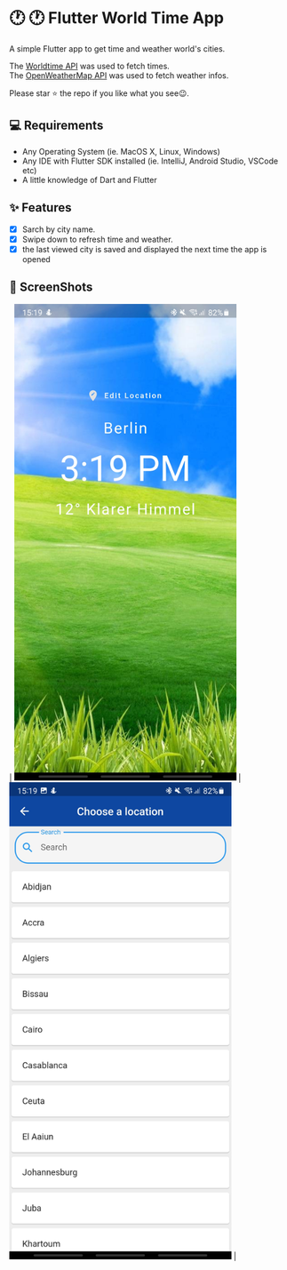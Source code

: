 # :clock1: :clock1: Flutter World Time App

A simple Flutter app to get time and weather world's cities. 

The [Worldtime API](http://worldtimeapi.org) was used to fetch times. <br>
The [OpenWeatherMap API](https://api.openweathermap.org) was used to fetch weather infos. <br>

Please star ⭐ the repo if you like what you see😉.

## 💻 Requirements
- Any Operating System (ie. MacOS X, Linux, Windows)
- Any IDE with Flutter SDK installed (ie. IntelliJ, Android Studio, VSCode etc)
- A little knowledge of Dart and Flutter

## ✨ Features
- [x] Sarch by city name.
- [x] Swipe down to refresh time and weather.
- [x] the last viewed city is saved and displayed the next time the app is opened

## 📸 ScreenShots
| <img src="screenshots/1.jpg" width="400"> | <img src="screenshots/2.jpg" width="400">   |
